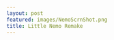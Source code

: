 ```yaml
---
layout: post
featured: images/NemoScrnShot.png
title: Little Nemo Remake
---
```



<!DOCTYPE html PUBLIC "-//W3C//DTD XHTML 1.0 Strict//EN" "http://www.w3.org/TR/xhtml1/DTD/xhtml1-strict.dtd">
<html xmlns="http://www.w3.org/1999/xhtml">
	<head>
		<meta http-equiv="Content-Type" content="text/html; charset=utf-8">
		<title>Unity Web Player | P1-NESREMAKE</title>
		<script type='text/javascript' src='https://ssl-webplayer.unity3d.com/download_webplayer-3.x/3.0/uo/jquery.min.js'></script>
		<script type="text/javascript">
		
		var unityObjectUrl = "http://webplayer.unity3d.com/download_webplayer-3.x/3.0/uo/UnityObject2.js";
		if (document.location.protocol == 'https:')
			unityObjectUrl = unityObjectUrl.replace("http://", "https://ssl-");
		document.write('<script type="text\/javascript" src="' + unityObjectUrl + '"><\/script>');
		
		</script>
		<script type="text/javascript">
		
			var config = {
				width: 960, 
				height: 600,
				params: { enableDebugging:"0" }
				
			};
			var u = new UnityObject2(config);

			jQuery(function() {

				var $missingScreen = jQuery("#unityPlayer").find(".missing");
				var $brokenScreen = jQuery("#unityPlayer").find(".broken");
				$missingScreen.hide();
				$brokenScreen.hide();
				
				u.observeProgress(function (progress) {
					switch(progress.pluginStatus) {
						case "broken":
							$brokenScreen.find("a").click(function (e) {
								e.stopPropagation();
								e.preventDefault();
								u.installPlugin();
								return false;
							});
							$brokenScreen.show();
						break;
						case "missing":
							$missingScreen.find("a").click(function (e) {
								e.stopPropagation();
								e.preventDefault();
								u.installPlugin();
								return false;
							});
							$missingScreen.show();
						break;
						case "installed":
							$missingScreen.remove();
						break;
						case "first":
						break;
					}
				});
				u.initPlugin(jQuery("#unityPlayer")[0], "_posts.unity3d");
			});
		
		</script>
		<style type="text/css">
		
		body {
			font-family: Helvetica, Verdana, Arial, sans-serif;
			background-color: white;
			color: black;
			text-align: center;
		}
		a:link, a:visited {
			color: #000;
		}
		a:active, a:hover {
			color: #666;
		}
		p.header {
			font-size: small;
		}
		p.header span {
			font-weight: bold;
		}
		p.footer {
			font-size: x-small;
		}
		div.content {
			margin: auto;
			width: 960px;
		}
		div.broken,
		div.missing {
			margin: auto;
			position: relative;
			top: 50%;
			width: 193px;
		}
		div.broken a,
		div.missing a {
			height: 63px;
			position: relative;
			top: -31px;
		}
		div.broken img,
		div.missing img {
			border-width: 0px;
		}
		div.broken {
			display: none;
		}
		div#unityPlayer {
			cursor: default;
			height: 600px;
			width: 960px;
		}
		
		</style>
	</head>
	<body>
		<p class="header"><span>Unity Web Player | </span>P1-NESREMAKE</p>
		<div class="content">
			<div id="unityPlayer">
				<div class="missing">
					<a href="http://unity3d.com/webplayer/" title="Unity Web Player. Install now!">
						<img alt="Unity Web Player. Install now!" src="http://webplayer.unity3d.com/installation/getunity.png" width="193" height="63" />
					</a>
				</div>
				<div class="broken">
					<a href="http://unity3d.com/webplayer/" title="Unity Web Player. Install now! Restart your browser after install.">
						<img alt="Unity Web Player. Install now! Restart your browser after install." src="http://webplayer.unity3d.com/installation/getunityrestart.png" width="193" height="63" />
					</a>
				</div>
			</div>
		</div>
		<p class="footer">&laquo; created with <a href="http://unity3d.com/unity/" title="Go to unity3d.com">Unity</a> &raquo;</p>
	</body>
</html>
